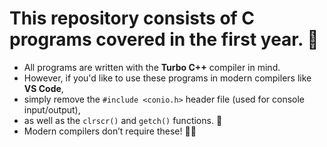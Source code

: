 # This repository consists of C programs covered in the first year. 📝

- All programs are written with the **Turbo C++** compiler in mind. 
- However, if you'd like to use these programs in modern compilers like **VS Code**, 
- simply remove the `#include <conio.h>` header file (used for console input/output), 
- as well as the `clrscr()` and `getch()` functions. 🚀
- Modern compilers don’t require these! 🔧✨
